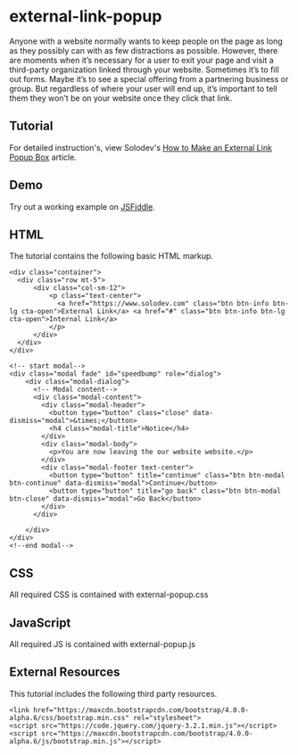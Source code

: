 # external-link-popup
Anyone with a website normally wants to keep people on the page as long as they possibly can with as few distractions as possible. However, there are moments when it’s necessary for a user to exit your page and visit a third-party organization linked through your website. Sometimes it’s to fill out forms. Maybe it’s to see a special offering from a partnering business or group. But regardless of where your user will end up, it’s important to tell them they won’t be on your website once they click that link.
  		  
## Tutorial		  
For detailed instruction's, view Solodev's [How to Make an External Link Popup Box](https://www.solodev.com/blog/web-design/how-to-make-an-external-link-pop-up-modal.stml) article.
 
## Demo
  		  
Try out a working example on [JSFiddle](https://jsfiddle.net/solodev/0dtmcaxh/).

## HTML

The tutorial contains the following basic HTML markup.

```
<div class="container">
  <div class="row mt-5">
	  <div class="col-sm-12">
		  <p class="text-center">
		    <a href="https://www.solodev.com" class="btn btn-info btn-lg cta-open">External Link</a> <a href="#" class="btn btn-info btn-lg cta-open">Internal Link</a>
		  </p>
	  </div>
  </div>
</div>

<!-- start modal-->
<div class="modal fade" id="speedbump" role="dialog">
	<div class="modal-dialog">
	  <!-- Modal content-->
	  <div class="modal-content">
		<div class="modal-header">
		  <button type="button" class="close" data-dismiss="modal">&times;</button>
		  <h4 class="modal-title">Notice</h4>
		</div>
		<div class="modal-body">
		  <p>You are now leaving the our website website.</p>
		</div>
		<div class="modal-footer text-center">
		  <button type="button" title="continue" class="btn btn-modal btn-continue" data-dismiss="modal">Continue</button>
		  <button type="button" title="go back" class="btn btn-modal btn-close" data-dismiss="modal">Go Back</button>
		</div>
	  </div>

	</div>
</div>
<!--end modal-->
```

## CSS

All required CSS is contained with external-popup.css

## JavaScript

All required JS is contained with external-popup.js

## External Resources

This tutorial includes the following third party resources.

```
<link href="https://maxcdn.bootstrapcdn.com/bootstrap/4.0.0-alpha.6/css/bootstrap.min.css" rel="stylesheet">
<script src="https://code.jquery.com/jquery-3.2.1.min.js"></script>
<script src="https://maxcdn.bootstrapcdn.com/bootstrap/4.0.0-alpha.6/js/bootstrap.min.js"></script>
```

